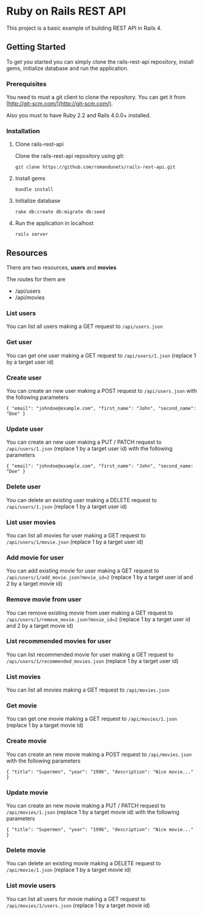# Ruby on Rails REST API

This project is a basic example of building REST API in Rails 4.

## Getting Started

To get you started you can simply clone the rails-rest-api repository, install gems, initialize database and run the application.

### Prerequisites

You need to must a git client to clone the repository. You can get it from [http://git-scm.com/](http://git-scm.com/).

Also you must to have Ruby 2.2 and Rails 4.0.0+ installed.

### Installation

1. Clone rails-rest-api

    Clone the rails-rest-api repository using git:

    ```
    git clone https://github.com/romandunets/rails-rest-api.git
    ```

1. Install gems
    ```
    bundle install
    ```

1. Initialize database
    ```
    rake db:create db:migrate db:seed
    ```

1. Run the application in localhost
    ```
    rails server
    ```

## Resources
There are two resources, **users** and **movies**

The routes for them are

- /api/users
- /api/movies

### List users
You can list all users making a GET request to ```/api/users.json```

### Get user
You can get one user making a GET request to ```/api/users/1.json``` (replace 1 by a target user id)

### Create user
You can create an new user making a POST request to ```/api/users.json``` with the following parameters
```
{ "email": "johndoe@example.com", "first_name": "John", "second_name": "Doe" }
```

### Update user
You can create an new user making a PUT / PATCH request to ```/api/users/1.json``` (replace 1 by a target user id) with the following parameters
```
{ "email": "johndoe@example.com", "first_name": "John", "second_name: "Doe" }
```

### Delete user
You can delete an existing user making a DELETE request to ```/api/users/1.json``` (replace 1 by a target user id)

### List user movies
You can list all movies for user making a GET request to ```/api/users/1/movie.json``` (replace 1 by a target user id)

### Add movie for user
You can add existing movie for user making a GET request to ```/api/users/1/add_movie.json?movie_id=2``` (replace 1 by a target user id and 2 by a target movie id)

### Remove movie from user
You can remove existing movie from user making a GET request to ```/api/users/1/remove_movie.json?movie_id=2``` (replace 1 by a target user id and 2 by a target movie id)

### List recommended movies for user
You can list recommended movie for user making a GET request to ```/api/users/1/recommended_movies.json``` (replace 1 by a target user id)

### List movies
You can list all movies making a GET request to ```/api/movies.json```

### Get movie
You can get one movie making a GET request to ```/api/movies/1.json``` (replace 1 by a target movie id)

### Create movie
You can create an new movie making a POST request to ```/api/movies.json``` with the following parameters
```
{ "title": "Supermen", "year": "1996", "description": "Nice movie..." }
```

### Update movie
You can create an new movie making a PUT / PATCH request to ```/api/movies/1.json``` (replace 1 by a target movie id) with the following parameters
```
{ "title": "Supermen", "year": "1996", "description": "Nice movie..." }
```

### Delete movie
You can delete an existing movie making a DELETE request to ```/api/movie/1.json``` (replace 1 by a target movie id)

### List movie users
You can list all users for movie making a GET request to ```/api/movies/1/users.json``` (replace 1 by a target movie id)
